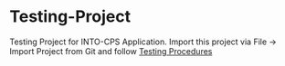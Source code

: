 # Testing-Project
Testing Project for INTO-CPS Application.
Import this project via File -> Import Project from Git and follow [Testing Procedures](https://github.com/INTO-CPS-Association/INTO-CPS-Association.github.io/wiki/Testing-Procedures)
